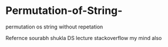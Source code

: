 # Permutation-of-String-

permutation os string without repetation 



Refernce 
sourabh shukla DS lecture
stackoverflow
my mind also
